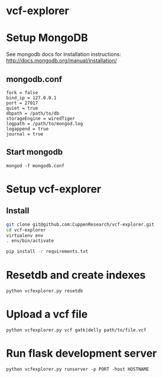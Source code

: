 # vcf-explorer

# Setup MongoDB
See mongodb docs for installation instructions: http://docs.mongodb.org/manual/installation/

## mongodb.conf
```
fork = false
bind_ip = 127.0.0.1
port = 27017
quiet = true
dbpath = /path/to/db
storageEngine = wiredTiger
logpath = /path/to/mongod.log
logappend = true
journal = true
```
## Start mongodb
```
mongod -f mongodb.conf
```

# Setup vcf-explorer
## Install
```bash
git clone git@github.com:CuppenResearch/vcf-explorer.git
cd vcf-explorer
virtualenv env
. env/bin/activate

pip install -r requirements.txt
```

# Resetdb and create indexes
```
python vcfexplorer.py resetdb
```

# Upload a vcf file
```
python vcfexplorer.py vcf gatk|delly path/to/file.vcf
```

# Run flask development server
```
python vcfexplorer.py runserver -p PORT -host HOSTNAME
```
